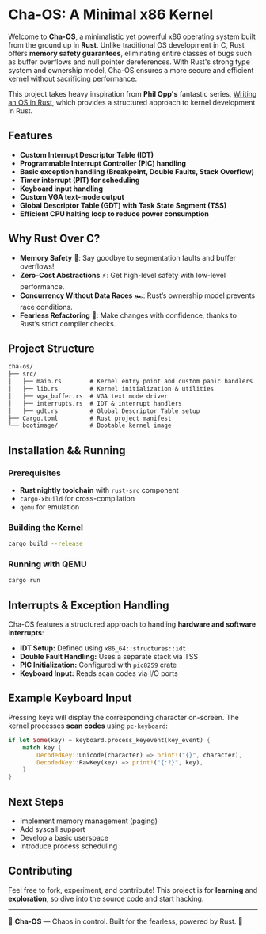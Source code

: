 # Cha-OS: A Minimal x86 Kernel

Welcome to **Cha-OS**, a minimalistic yet powerful x86 operating system built from the ground up in **Rust**. Unlike traditional OS development in C, Rust offers **memory safety guarantees**, eliminating entire classes of bugs such as buffer overflows and null pointer dereferences. With Rust's strong type system and ownership model, Cha-OS ensures a more secure and efficient kernel without sacrificing performance.

This project takes heavy inspiration from **Phil Opp's** fantastic series, [Writing an OS in Rust](https://os.phil-opp.com/), which provides a structured approach to kernel development in Rust.

## Features
- **Custom Interrupt Descriptor Table (IDT)**
- **Programmable Interrupt Controller (PIC) handling**
- **Basic exception handling (Breakpoint, Double Faults, Stack Overflow)**
- **Timer interrupt (PIT) for scheduling**
- **Keyboard input handling**
- **Custom VGA text-mode output**
- **Global Descriptor Table (GDT) with Task State Segment (TSS)**
- **Efficient CPU halting loop to reduce power consumption**

## Why Rust Over C?
- **Memory Safety** 🦀: Say goodbye to segmentation faults and buffer overflows!
- **Zero-Cost Abstractions** ⚡: Get high-level safety with low-level performance.
- **Concurrency Without Data Races** 🏎️: Rust’s ownership model prevents race conditions.
- **Fearless Refactoring** 🔧: Make changes with confidence, thanks to Rust’s strict compiler checks.

## Project Structure
```md
cha-os/
├── src/
│   ├── main.rs        # Kernel entry point and custom panic handlers
│   ├── lib.rs         # Kernel initialization & utilities
│   ├── vga_buffer.rs  # VGA text mode driver
│   ├── interrupts.rs  # IDT & interrupt handlers
│   ├── gdt.rs         # Global Descriptor Table setup
├── Cargo.toml         # Rust project manifest
└── bootimage/         # Bootable kernel image
```

## Installation && Running
### Prerequisites
- **Rust nightly toolchain** with `rust-src` component
- `cargo-xbuild` for cross-compilation
- `qemu` for emulation

### Building the Kernel
```sh
cargo build --release
```

### Running with QEMU
```sh
cargo run
```

## Interrupts & Exception Handling
Cha-OS features a structured approach to handling **hardware and software interrupts**:

- **IDT Setup:** Defined using `x86_64::structures::idt`
- **Double Fault Handling:** Uses a separate stack via TSS
- **PIC Initialization:** Configured with `pic8259` crate
- **Keyboard Input:** Reads scan codes via I/O ports

## Example Keyboard Input
Pressing keys will display the corresponding character on-screen. The kernel processes **scan codes** using `pc-keyboard`:
```rust
if let Some(key) = keyboard.process_keyevent(key_event) {
    match key {
        DecodedKey::Unicode(character) => print!("{}", character),
        DecodedKey::RawKey(key) => print!("{:?}", key),
    }
}
```

## Next Steps
- Implement memory management (paging)
- Add syscall support
- Develop a basic userspace
- Introduce process scheduling

## Contributing
Feel free to fork, experiment, and contribute! This project is for **learning** and **exploration**, so dive into the source code and start hacking.

---
🚀 **Cha-OS** — Chaos in control. Built for the fearless, powered by Rust. 🦀


